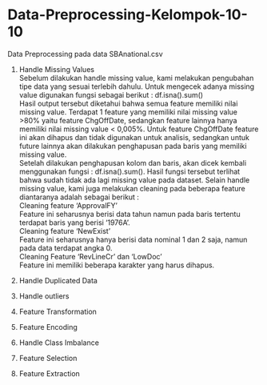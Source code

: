 # Data-Preprocessing-Kelompok-10-10
Data Preprocessing pada data SBAnational.csv
1. Handle Missing Values <br>
Sebelum dilakukan handle missing value, kami melakukan pengubahan tipe data yang sesuai terlebih dahulu. Untuk mengecek adanya missing value digunakan fungsi sebagai berikut : df.isna().sum()<br>
Hasil output tersebut diketahui bahwa semua feature memiliki nilai missing value. Terdapat 1 feature yang memiliki nilai missing value >80% yaitu feature ChgOffDate, sedangkan feature lainnya hanya memiliki nilai missing value < 0,005%. Untuk feature ChgOffDate feature ini akan dihapus dan tidak digunakan untuk analisis, sedangkan untuk future lainnya akan dilakukan penghapusan pada baris yang memiliki missing value.<br>
Setelah dilakukan penghapusan kolom dan baris, akan dicek kembali menggunakan fungsi : df.isna().sum(). Hasil fungsi tersebut terlihat bahwa sudah tidak ada lagi missing value pada dataset. Selain handle missing value, kami juga melakukan cleaning pada beberapa feature diantaranya adalah sebagai berikut : <br>
Cleaning feature ‘ApprovalFY’ <br>
Feature ini seharusnya berisi data tahun namun pada baris tertentu terdapat baris yang berisi ‘1976A’. <br>
Cleaning feature ‘NewExist’  <br>
Feature ini seharusnya hanya berisi data nominal 1 dan 2 saja, namun pada data terdapat angka 0. <br>
Cleaning Feature ‘RevLineCr’ dan ‘LowDoc’ <br>
Feature ini memiliki beberapa karakter yang harus dihapus. <br>

2. Handle Duplicated Data
3. Handle outliers
4. Feature Transformation
5. Feature Encoding
6. Handle Class Imbalance
7. Feature Selection
8. Feature Extraction
